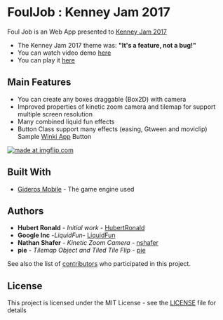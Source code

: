 # FoulJob : Kenney Jam 2017
Foul Job is an Web App presented to [Kenney Jam 2017](https://itch.io/jam/kenney-jam-2017)
* The Kenney Jam 2017 theme was:
**"It's a feature, not a bug!"**
* You can watch video demo [here](https://www.youtube.com/watch?v=BE8lp3iFPX4)
* You can play it [here](https://liasoft.itch.io/foul-job)

## Main Features
* You can create any boxes draggable (Box2D) with camera
* Improved properties of kinetic zoom camera and tilemap for support multiple screen resolution
* Many combined liquid fun effects
* Button Class support many effects (easing, Gtween and moviclip) Sample [Winki App](https://www.youtube.com/watch?v=Ug7HLq2wMDg) Button 
<p align="left">
<a href="https://imgflip.com/gif/1wc7k4"><img src="https://i.imgflip.com/1wc7k4.gif" title="made at imgflip.com"/></a>
</p>

## Built With

* [Gideros Mobile](http://giderosmobile.com//) - The game engine used

## Authors

* **Hubert Ronald** - *Initial work* - [HubertRonald](https://github.com/HubertRonald)
* **Google Inc** -*LiquidFun*- [LiquidFun](https://github.com/HubertRonald/liquidfun)
* **Nathan Shafer** - *Kinetic Zoom Camera* - [nshafer](https://github.com/nshafer/KineticZoomCamera)
* **pie** - *Tilemap Object and Tiled Tile Flip* - [pie](http://giderosmobile.com/forum/discussion/6948/tilemap-object-and-tiled-tile-flip)

See also the list of [contributors](https://github.com/HubertRonald/FoulJob/contributors) who participated in this project.

## License

This project is licensed under the MIT License - see the [LICENSE](LICENSE) file for details
